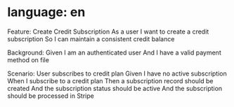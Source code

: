 # language: en

Feature: Create Credit Subscription
As a user
I want to create a credit subscription
So I can maintain a consistent credit balance

Background:
Given I am an authenticated user
And I have a valid payment method on file

Scenario: User subscribes to credit plan
Given I have no active subscription
When I subscribe to a credit plan
Then a subscription record should be created
And the subscription status should be active
And the subscription should be processed in Stripe 